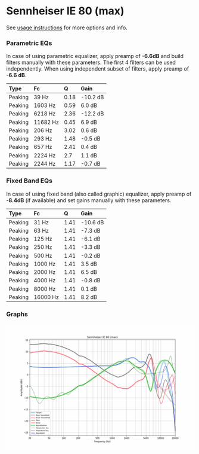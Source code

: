 # Sennheiser IE 80 (max)
See [usage instructions](https://github.com/jaakkopasanen/AutoEq#usage) for more options and info.

### Parametric EQs
In case of using parametric equalizer, apply preamp of **-6.6dB** and build filters manually
with these parameters. The first 4 filters can be used independently.
When using independent subset of filters, apply preamp of **-6.6 dB**.

| Type    | Fc       |    Q | Gain     |
|:--------|:---------|:-----|:---------|
| Peaking | 39 Hz    | 0.18 | -10.2 dB |
| Peaking | 1603 Hz  | 0.59 | 6.0 dB   |
| Peaking | 6218 Hz  | 2.36 | -12.2 dB |
| Peaking | 11682 Hz | 0.45 | 6.9 dB   |
| Peaking | 206 Hz   | 3.02 | 0.6 dB   |
| Peaking | 293 Hz   | 1.48 | -0.5 dB  |
| Peaking | 657 Hz   | 2.41 | 0.4 dB   |
| Peaking | 2224 Hz  | 2.7  | 1.1 dB   |
| Peaking | 2244 Hz  | 1.17 | -0.7 dB  |

### Fixed Band EQs
In case of using fixed band (also called graphic) equalizer, apply preamp of **-8.4dB**
(if available) and set gains manually with these parameters.

| Type    | Fc       |    Q | Gain     |
|:--------|:---------|:-----|:---------|
| Peaking | 31 Hz    | 1.41 | -10.6 dB |
| Peaking | 63 Hz    | 1.41 | -7.3 dB  |
| Peaking | 125 Hz   | 1.41 | -6.1 dB  |
| Peaking | 250 Hz   | 1.41 | -3.3 dB  |
| Peaking | 500 Hz   | 1.41 | -0.2 dB  |
| Peaking | 1000 Hz  | 1.41 | 3.5 dB   |
| Peaking | 2000 Hz  | 1.41 | 6.5 dB   |
| Peaking | 4000 Hz  | 1.41 | -0.8 dB  |
| Peaking | 8000 Hz  | 1.41 | 0.1 dB   |
| Peaking | 16000 Hz | 1.41 | 8.2 dB   |

### Graphs
![](./Sennheiser%20IE%2080%20(max).png)